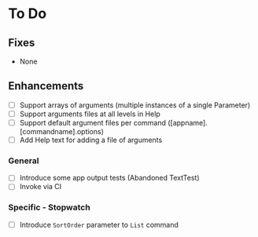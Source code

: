 # To Do

## Fixes

- None

## Enhancements

- [ ] Support arrays of arguments (multiple instances of a single Parameter)
- [ ] Support arguments files at all levels in Help
- [ ] Support default argument files per command ([appname].[commandname].options)
- [ ] Add Help text for adding a file of arguments

### General

- [ ] Introduce some app output tests (Abandoned TextTest)
- [ ] Invoke via CI

### Specific - Stopwatch

- [ ] Introduce `SortOrder` parameter to `List` command
